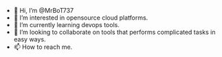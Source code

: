 - 👋 Hi, I’m @MrBoT737
- 👀 I’m interested in opensource cloud platforms.
- 🌱 I’m currently learning devops tools.
- 💞️ I’m looking to collaborate on tools that performs complicated tasks in easy ways.
- 📫 How to reach me.

<!---
MrBoT737/MrBoT737 is a ✨ special ✨ repository because its `README.md` (this file) appears on your GitHub profile.
You can click the Preview link to take a look at your changes.
--->
